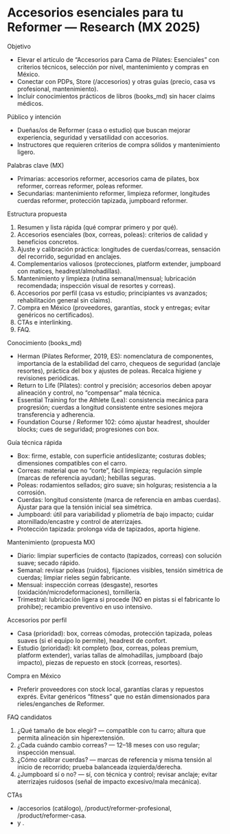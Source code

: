 # Accesorios esenciales para tu Reformer — Research (MX 2025)

Objetivo
- Elevar el artículo de “Accesorios para Cama de Pilates: Esenciales” con criterios técnicos, selección por nivel, mantenimiento y compras en México.
- Conectar con PDPs, Store (/accesorios) y otras guías (precio, casa vs profesional, mantenimiento).
- Incluir conocimientos prácticos de libros (books_md) sin hacer claims médicos.

Público y intención
- Dueñas/os de Reformer (casa o estudio) que buscan mejorar experiencia, seguridad y versatilidad con accesorios.
- Instructores que requieren criterios de compra sólidos y mantenimiento ligero.

Palabras clave (MX)
- Primarias: accesorios reformer, accesorios cama de pilates, box reformer, correas reformer, poleas reformer.
- Secundarias: mantenimiento reformer, limpieza reformer, longitudes cuerdas reformer, protección tapizada, jumpboard reformer.

Estructura propuesta
1) Resumen y lista rápida (qué comprar primero y por qué).
2) Accesorios esenciales (box, correas, poleas): criterios de calidad y beneficios concretos.
3) Ajuste y calibración práctica: longitudes de cuerdas/correas, sensación del recorrido, seguridad en anclajes.
4) Complementarios valiosos (protecciones, platform extender, jumpboard con matices, headrest/almohadillas).
5) Mantenimiento y limpieza (rutina semanal/mensual; lubricación recomendada; inspección visual de resortes y correas).
6) Accesorios por perfil (casa vs estudio; principiantes vs avanzados; rehabilitación general sin claims).
7) Compra en México (proveedores, garantías, stock y entregas; evitar genéricos no certificados).
8) CTAs e interlinking.
9) FAQ.

Conocimiento (books_md)
- Herman (Pilates Reformer, 2019, ES): nomenclatura de componentes, importancia de la estabilidad del carro, chequeos de seguridad (anclaje resortes), práctica del box y ajustes de poleas. Recalca higiene y revisiones periódicas.
- Return to Life (Pilates): control y precisión; accesorios deben apoyar alineación y control, no “compensar” mala técnica.
- Essential Training for the Athlete (Lea): consistencia mecánica para progresión; cuerdas a longitud consistente entre sesiones mejora transferencia y adherencia.
- Foundation Course / Reformer 102: cómo ajustar headrest, shoulder blocks; cues de seguridad; progresiones con box.

Guía técnica rápida
- Box: firme, estable, con superficie antideslizante; costuras dobles; dimensiones compatibles con el carro.
- Correas: material que no “corte”, fácil limpieza; regulación simple (marcas de referencia ayudan); hebillas seguras.
- Poleas: rodamientos sellados; giro suave; sin holguras; resistencia a la corrosión.
- Cuerdas: longitud consistente (marca de referencia en ambas cuerdas). Ajustar para que la tensión inicial sea simétrica.
- Jumpboard: útil para variabilidad y pliometría de bajo impacto; cuidar atornillado/encastre y control de aterrizajes.
- Protección tapizada: prolonga vida de tapizados, aporta higiene.

Mantenimiento (propuesta MX)
- Diario: limpiar superficies de contacto (tapizados, correas) con solución suave; secado rápido.
- Semanal: revisar poleas (ruidos), fijaciones visibles, tensión simétrica de cuerdas; limpiar rieles según fabricante.
- Mensual: inspección correas (desgaste), resortes (oxidación/microdeformaciones), tornillería.
- Trimestral: lubricación ligera si procede (NO en pistas si el fabricante lo prohíbe); recambio preventivo en uso intensivo.

Accesorios por perfil
- Casa (prioridad): box, correas cómodas, protección tapizada, poleas suaves (si el equipo lo permite), headrest de confort.
- Estudio (prioridad): kit completo (box, correas, poleas premium, platform extender), varias tallas de almohadillas, jumpboard (bajo impacto), piezas de repuesto en stock (correas, resortes).

Compra en México
- Preferir proveedores con stock local, garantías claras y repuestos exprés. Evitar genéricos “fitness” que no están dimensionados para rieles/enganches de Reformer.

FAQ candidatos
1) ¿Qué tamaño de box elegir? — compatible con tu carro; altura que permita alineación sin hiperextensión.
2) ¿Cada cuándo cambio correas? — 12–18 meses con uso regular; inspección mensual.
3) ¿Cómo calibrar cuerdas? — marcas de referencia y misma tensión al inicio de recorrido; prueba balanceada izquierda/derecha.
4) ¿Jumpboard sí o no? — sí, con técnica y control; revisar anclaje; evitar aterrizajes ruidosos (señal de impacto excesivo/mala mecánica).

CTAs
- /accesorios (catálogo), /product/reformer-profesional, /product/reformer-casa.
- <see-also /> y <hub-list category="Equipo y Mantenimiento" />.

